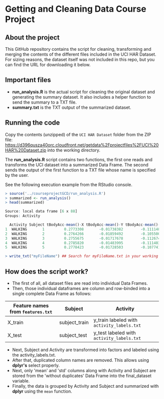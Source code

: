 # Getting and Cleaning Data Course Project

## About the project

This GitHub repository contains the script for cleaning, transforming and merging the contents of the different files included in the UCI HAR Dataset. For sizing reasons, the dataset itself was not included in this repo, but you can find the URL for downloading it below.

## Important files

- **run_analysis.R** is the actual script for cleaning the original dataset and generating the summary dataset. It also includes a helper function to send the summary to a TXT file.
- **summary.txt** is the TXT output of the summarized dataset.

## Running the code

Copy the contents (unzipped) of the `UCI HAR Dataset` folder from the ZIP file: https://d396qusza40orc.cloudfront.net/getdata%2Fprojectfiles%2FUCI%20HAR%20Dataset.zip into the working directory.

The **run_analysis.R** script contains two functions, the first one reads and transforms the UCI dataset into a summarized Data Frame. The second sends the output of the first function to a TXT file whose name is specified by the user.

See the following execution example from the RStudio console.

```R
> source('../courseprojectGCD/run_analysis.R')
> summarized <- run_analysis()
> head(summarized)

Source: local data frame [6 x 88]
Groups: Activity

  Activity Subject tBodyAcc-mean()-X tBodyAcc-mean()-Y tBodyAcc-mean()-Z tGravityAcc-mean()-X tGravityAcc-mean()-Y
1  WALKING       1         0.2773308       -0.01738382        -0.1111481            0.9352232          -0.28216502
2  WALKING       2         0.2764266       -0.01859492        -0.1055004            0.9130173          -0.34660709
3  WALKING       3         0.2755675       -0.01717678        -0.1126749            0.9365067          -0.26198636
4  WALKING       4         0.2785820       -0.01483995        -0.1114031            0.9639997          -0.08585403
5  WALKING       5         0.2778423       -0.01728503        -0.1077418            0.9726250          -0.10044029

> write_txt("myFileName") ## Search for myFileName.txt in your working directory.
```

## How does the script work?

- The first of all, all dataset files are read into individual Data Frames.
- Then, those individual dataframes are column and row-binded into a single complete Data Frame as follows:

Feature names from `features.txt` | Subject | Activity
--- | --- | ---
X_train | subject_train | y_train labeled with `activity_labels.txt`
X_test | subject_test | y_test labeled with `activity_labels.txt`

- Next, Subject and Activity are transformed into factors and labeled using the activity_labels.txt.
- After that, duplicated column names are removed. This allows using **dplyr's** select properly.
- Next, only 'mean' and 'std' columns along with Activity and Subject are stored from the 'without duplicates' Data Frame into the final_dataset variable.
- Finally, the data is grouped by Activity and Subject and summarized with **dplyr** using the `mean` function.
